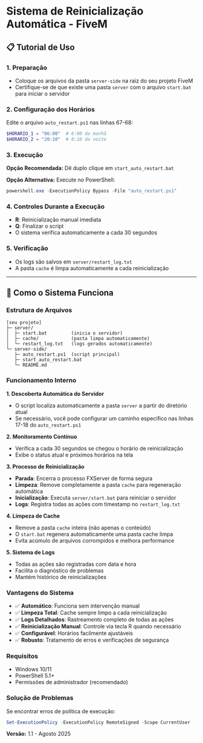 # Sistema de Reinicialização Automática - FiveM

## 📋 Tutorial de Uso

### 1. Preparação
- Coloque os arquivos da pasta `server-side` na raiz do seu projeto FiveM
- Certifique-se de que existe uma pasta `server` com o arquivo `start.bat` para iniciar o servidor

### 2. Configuração dos Horários
Edite o arquivo `auto_restart.ps1` nas linhas 67-68:
```powershell
$HORARIO_1 = "06:00"  # 6:00 da manhã
$HORARIO_2 = "20:10"  # 8:10 da noite
```

### 3. Execução
**Opção Recomendada:** Dê duplo clique em `start_auto_restart.bat`

**Opção Alternativa:** Execute no PowerShell:
```powershell
powershell.exe -ExecutionPolicy Bypass -File "auto_restart.ps1"
```

### 4. Controles Durante a Execução
- **R**: Reinicialização manual imediata
- **Q**: Finalizar o script
- O sistema verifica automaticamente a cada 30 segundos

### 5. Verificação
- Os logs são salvos em `server/restart_log.txt`
- A pasta `cache` é limpa automaticamente a cada reinicialização

---

## 🔧 Como o Sistema Funciona

### Estrutura de Arquivos
```
[seu projeto]
├─ server/
│  ├─ start.bat         (inicia o servidor)
│  ├─ cache/            (pasta limpa automaticamente)
│  └─ restart_log.txt   (logs gerados automaticamente)
└─ server-side/
   ├─ auto_restart.ps1  (script principal)
   ├─ start_auto_restart.bat
   └─ README.md
```

### Funcionamento Interno

**1. Descoberta Automática do Servidor**
- O script localiza automaticamente a pasta `server` a partir do diretório atual
- Se necessário, você pode configurar um caminho específico nas linhas 17-18 do `auto_restart.ps1`

**2. Monitoramento Contínuo**
- Verifica a cada 30 segundos se chegou o horário de reinicialização
- Exibe o status atual e próximos horários na tela

**3. Processo de Reinicialização**
- **Parada**: Encerra o processo FXServer de forma segura
- **Limpeza**: Remove completamente a pasta `cache` para regeneração automática
- **Inicialização**: Executa `server/start.bat` para reiniciar o servidor
- **Logs**: Registra todas as ações com timestamp no `restart_log.txt`

**4. Limpeza de Cache**
- Remove a pasta `cache` inteira (não apenas o conteúdo)
- O `start.bat` regenera automaticamente uma pasta cache limpa
- Evita acúmulo de arquivos corrompidos e melhora performance

**5. Sistema de Logs**
- Todas as ações são registradas com data e hora
- Facilita o diagnóstico de problemas
- Mantém histórico de reinicializações

### Vantagens do Sistema
- ✅ **Automático**: Funciona sem intervenção manual
- ✅ **Limpeza Total**: Cache sempre limpo a cada reinicialização
- ✅ **Logs Detalhados**: Rastreamento completo de todas as ações
- ✅ **Reinicialização Manual**: Controle via tecla R quando necessário
- ✅ **Configurável**: Horários facilmente ajustáveis
- ✅ **Robusto**: Tratamento de erros e verificações de segurança

### Requisitos
- Windows 10/11
- PowerShell 5.1+
- Permissões de administrador (recomendado)

### Solução de Problemas
Se encontrar erros de política de execução:
```powershell
Set-ExecutionPolicy -ExecutionPolicy RemoteSigned -Scope CurrentUser
```

**Versão:** 1.1 - Agosto 2025
